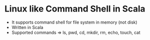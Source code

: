 # Linux like Command Shell in Scala 

- It supports command shell for file system in memory (not disk)
- Written in Scala
- Supported commands => ls, pwd, cd, mkdir, rm, echo, touch, cat
